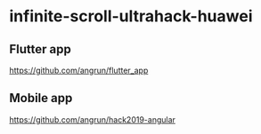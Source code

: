 # infinite-scroll-ultrahack-huawei

Flutter app
-----------
https://github.com/angrun/flutter_app


Mobile app
-----------

https://github.com/angrun/hack2019-angular
